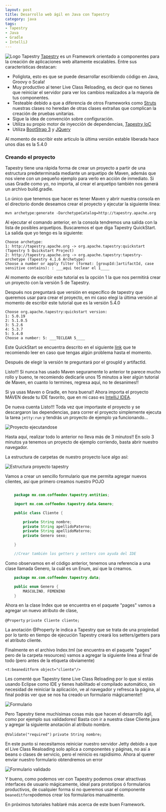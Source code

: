 ```yaml
---
layout: post
title: Desarrollo web ágil en Java con Tapestry
category: java
tags:
- Tapestry
- Java
- Gradle
- IntelliJ
---
```


![Logo Tapestry](http://tapestry.apache.org/images/tapestry.png) 
[Tapestry](http://tapestry.apache.org/) es un Framework orientado a componentes para la creación de aplicaciones web altamente escalables. Entre sus características destacan:

* Poliglota, esto es que se puede desarrollar escribiendo código en Java, Groovy o Scala! 
* Muy productivo al tener Live Class Reloading, es decir que no tienes que reiniciar el servidor para ver los cambios realizados a la mayoría de tus componentes.
* Testeable debido a que a diferencia de otros Frameworks como [Struts](https://struts.apache.org/) nuestras clases no heredan de otras clases extrañas que complican la creación de pruebas unitarias.
* Sigue la idea de convención sobre configuración.
* Utiliza su propio motor de inyección de dependencias, [Tapestry IoC](https://tapestry.apache.org/ioc.html)
* Utiliza [BootStrap 3](http://getbootstrap.com/) y [JQuery](https://jquery.com/)

Al momento de escribir este articulo la última versión estable liberada hace unos días es la 5.4.0


### Creando el proyecto
Tapestry tiene una rápida forma de crear un proyecto a partir de una estructura predeterminada mediante un arquetipo de Maven, además que nos viene con un pequeño ejemplo para verlo en acción de inmediato. Si usas Gradle como yo, no importa, al crear el arquetipo también nos generá un archivo build.gradle.

Lo único que tenemos que hacer es tener Maven y abrir nuestra consola en el directorio donde deseamos crear el proyecto y ejecutar la siguiente línea:

``mvn archetype:generate -DarchetypeCatalog=http://tapestry.apache.org``

Al ejecutar el comando anterior, en la consola tendremos una salida con la lista de posibles arquetipos. Buscaremos el que diga Tapestry QuickStart. La salida que yo tengo es la siguiente:

    Choose archetype:
    1: http://tapestry.apache.org -> org.apache.tapestry:quickstart (Tapestry 5 Quickstart Project)
    2: http://tapestry.apache.org -> org.apache.tapestry:tapestry-archetype (Tapestry 4.1.6 Archetype)
    Choose a number or apply filter (format: [groupId:]artifactId, case sensitive contains): : ___aqui teclear el 1____

Al momento de escribir este tutorial es la opción 1 la que nos permitirá crear un proyecto con la versión 5 de Tapestry. 

Después nos preguntará que versión en específico de tapestry que queremos usar para crear el proyecto, en mi caso elegí la última versión al momento de escribir este tutorial que es la versión 5.4.0

    Choose org.apache.tapestry:quickstart version: 
    1: 5.0.19
    2: 5.1.0.5
    3: 5.2.6
    4: 5.3.7
    5: 5.4.0
    Choose a number: 5: ___TECLEAR 5____


Este QuickStart se encuentra descrito en el siguiente [link](http://tapestry.apache.org/getting-started.html) que te recomiendo leer en caso que tengas algún problema hasta el momento.

Después de elegir la versión te preguntará por el groupId y artifactId.

Listo!!! Si nunca has usado Maven seguramente lo anterior te parece mucho rollo y bueno, te recomiendo dedicarle unos 15 minutos a leer algún tutorial de Maven, en cuanto lo termines, regresa aquí, no te desanimes!!

Si ya usas Maven o Gradle, en hora buena!! Ahora importa el proyecto MAVEN desde tu IDE favorito, que en mi caso es [IntelliJ IDEA](https://www.jetbrains.com/idea/).

De nueva cuenta Listo!!! Toda vez que importaste el proyecto y se descargaron las dependencias, para correr el proyecto simplemente ejecuta la tarea ``jetty:run`` y tendrás un proyecto de ejemplo ya funcionando...

![Proyecto ejecutandose](https://windoctor.github.io/static/img/tapestry-getting-started.png)

Hasta aquí, realizar todo lo anterior no lleva más de 3 minutos!! En solo 3 minutos ya tenemos un proyecto de ejemplo corriendo, basta abrir nuestro navegador.

La estructura de carpetas de nuestro proyecto luce algo así:

![Estructura proyecto tapestry](https://windoctor.github.io/static/img/estructura_tapestry.png)

Vamos a crear un sencillo formulario que me permita agregar nuevos clientes, así que primero creamos nuestro POJO

```java

    package mx.com.coffeedev.tapestry.entities;

    import mx.com.coffeedev.tapestry.data.Genero;

    public class Cliente {

        private String nombre;
        private String apellidoPaterno;
        private String apellidoMaterno;
        private Genero sexo;

    }

    //Crear también los getters y setters con ayuda del IDE

```


Como observamos en el código anterior, tenemos una referencia a una clase llamada Genero, la cuál es un Enum, así que la creamos.

```java
    package mx.com.coffeedev.tapestry.data;

    public enum Genero {
        MASCULINO, FEMENINO
    }
```

Ahora en la clase Index que se encuentra en el paquete "pages" vamos a agregar un nuevo atributo de clase,

  ``@Property``
  ``private Cliente cliente;``
  
La anotación @Property le indica a Tapestry que se trata de una propiedad por lo tanto en tiempo de ejecución Tapestry creará los setters/getters para el atributo cliente.

Finalmente en el archivo Index.tml (se encuentra en el paquete "pages" pero de la carpeta resources) vamos a agregar la siguiente linea al final de todo (pero antes de la etiqueta </html> obviamente)

``<t:beaneditform object="cliente"/>``

Les comenté que Tapestry tiene Live Class Reloading por lo que si estás usando Eclipse como IDE y tienes habilitado el compilado automático, sin necesidad de reiniciar la aplicación, ve al navegador y refresca la página, al final podrás ver que se nos ha creado un formulario mágicamente!!

![Formulario](https://windoctor.github.io/static/img/formulario_wizard.png)

Pero Tapestry tiene muchisimas cosas más que hacen el desarrollo ágil, como por ejemplo sus validadores! Basta con ir a nuestra clase Cliente.java y agregar la siguiente anotación al atributo nombre.


``@Validate("required")``
``private String nombre;``

En este punto si necesitamos reiniciar nuestro servidor Jetty debido a que el Live Class Realoading solo aplica a componentes y páginas, no así a beans o clases de servicio, pero el reinicio es rapidísimo. Ahora al querer envíar nuestro formulario obtendremos un error

![Formulario validado](https://windoctor.github.io/static/img/form_validate.png)

Y bueno, como podemos ver con Tapestry podemos crear atractivas interfaces de usuario mágicamente, ideal para prototipos ó formularios productivos, de cualquier forma si no queremos usar el componente ``beaneditform``podemos crear los formularios manualmente.

En próximos tutoriales hablaré más acerca de este buen Framework.
